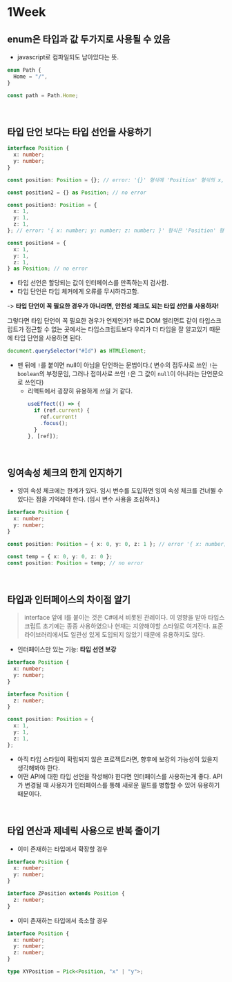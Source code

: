 # 1Week

## enum은 타입과 값 두가지로 사용될 수 있음

- javascript로 컴파일되도 남아있다는 뜻.

```typescript
enum Path {
  Home = "/",
}

const path = Path.Home;
```

<br />

## 타입 단언 보다는 타입 선언을 사용하기

```typescript
interface Position {
  x: number;
  y: number;
}

const position: Position = {}; // error: '{}' 형식에 'Position' 형식의 x, y 속성이 없습니다.

const position2 = {} as Position; // no error

const position3: Position = {
  x: 1,
  y: 1,
  z: 1,
}; // error: '{ x: number; y: number; z: number; }' 형식은 'Position' 형식에 할당할 수 없습니다.

const position4 = {
  x: 1,
  y: 1,
  z: 1,
} as Position; // no error
```

- 타입 선언은 할당되는 값이 인터페이스를 만족하는지 검사함.
- 타입 단언은 타입 체커에게 오류를 무시하라고함.

-> <b>타입 단언이 꼭 필요한 경우가 아니라면, 안전성 체크도 되는 타입 선언을 사용하자!</b>

그렇다면 타입 단언이 꼭 필요한 경우가 언제인가? 바로 DOM 엘리먼트 같이 타입스크립트가 접근할 수 없는 곳에서는 타입스크립트보다 우리가 더 타입을 잘 알고있기 때문에 타입 단언을 사용하면 된다.

```typescript
document.querySelector("#Id") as HTMLElement;
```

- 맨 뒤에 `!`를 붙이면 null이 아님을 단언하는 문법이다.( 변수의 접두사로 쓰인 `!`는 `boolean`의 부정문임, 그러나 접미사로 쓰인 `!`은 그 값이 `null`이 아니라는 단언문으로 쓰인다)
  - 리액트에서 굉장히 유용하게 쓰일 거 같다.
    ```jsx
    useEffect(() => {
      if (ref.current) {
        ref.current!
        .focus();
      }
    }, [ref]);
    ```

<br />

## 잉여속성 체크의 한계 인지하기

- 잉여 속성 체크에는 한계가 있다. 임시 변수를 도입하면 잉여 속성 체크를 건너뛸 수 있다는 점을 기억해야 한다. (임시 변수 사용을 조심하자.)

```typescript
interface Position {
  x: number;
  y: number;
}

const position: Position = { x: 0, y: 0, z: 1 }; // error '{ x: number; y: number; z: number; }' 형식은 'Position' 형식에 할당할 수 없습니다.

const temp = { x: 0, y: 0, z: 0 };
const position: Position = temp; // no error
```

<br />

## 타입과 인터페이스의 차이점 알기

> interface 앞에 I를 붙이는 것은 C#에서 비롯된 관례이다. 이 영향을 받아 타입스크립트 초기에는 종종 사용하였으나 현재는 지양해야할 스타일로 여겨진다. 표준 라이브러리에서도 일관성 있게 도입되지 않았기 때문에 유용하지도 않다.

- 인터페이스만 있는 기능: <b>타입 선언 보강</b>

```typescript
interface Position {
  x: number;
  y: number;
}

interface Position {
  z: number;
}

const position: Position = {
  x: 1,
  y: 1,
  z: 1,
};
```

- 아직 타입 스타일이 확립되지 않은 프로젝트라면, 향후에 보강의 가능성이 있을지 생각해봐야 한다.
- 어떤 API에 대한 타입 선언을 작성해야 한다면 인터페이스를 사용하는게 좋다. API가 변경될 때 사용자가 인터페이스를 통해 새로운 필드를 병합할 수 있어 유용하기 때문이다.

<br />

## 타입 연산과 제네릭 사용으로 반복 줄이기

- 이미 존재하는 타입에서 확장할 경우

```typescript
interface Position {
  x: number;
  y: number;
}

interface ZPosition extends Position {
  z: number;
}
```

- 이미 존재하는 타입에서 축소할 경우

```typescript
interface Position {
  x: number;
  y: number;
  z: number;
}

type XYPosition = Pick<Position, "x" | "y">;
```
